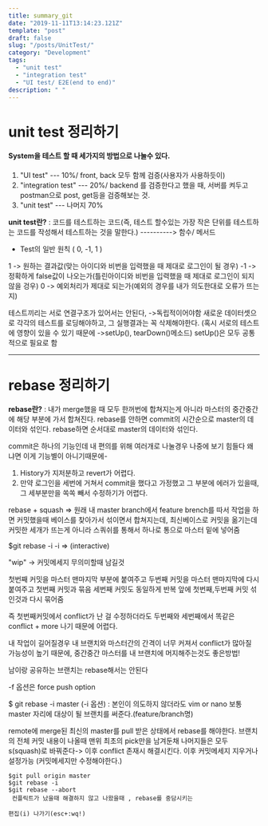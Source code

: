 ```yaml
---
title: summary_git 
date: "2019-11-11T13:14:23.121Z"
template: "post"
draft: false
slug: "/posts/UnitTest/"
category: "Development"
tags:
  - "unit test"
  - "integration test"
  - "UI test/ E2E(end to end)"
description: " "
---
```

# unit test 정리하기

 #### System을 테스트 할 때 세가지의 방법으로 나눌수 있다.	
 1. "UI test" --- 10%/ front, back 모두 함께 검증(사용자가 사용하듯이)
 2. "integration test" --- 20%/ backend 를 검증한다고 했을 때, 서버를 켜두고 postman으로 post, get등을 검증해보는 것.
 3. "unit test" --- 나머지 70%
  
  **unit test란?** : 코드를 테스트하는 코드(즉, 테스트 할수있는 가장 작은 단위를 테스트하는 코드를 작성해서 테스트하는 것을 말한다.)
  ----------> 함수/ 메서드
 
 
 - Test의 일반 원칙
 ( 0, -1, 1 )
 
 1 -> 원하는 결과값(맞는 아이디와 비번을 입력했을 때 제대로 로그인이 될 경우)
 -1 -> 정확하게 false값이 나오는가(틀린아이디와 비번을 입력했을 때 제대로 로그인이 되지 않을 겅우)
 0 -> 예외처리가 제대로 되는가(예외의 경우를 내가 의도한대로 오류가 뜨는지)
 
 
 테스트끼리는 서로 연결구조가 있어서는 안된다, ->독립적이어야함 
 새로운 데이터셋으로 각각의 테스트를 로딩해야하고, 그 실행결과는 꼭 삭제해야한다.
 (혹시 서로의 테스트에 영향이 있을 수 있기 때문에 ->setUp(), tearDown()메소드)
 setUp()은 모두 공통적으로 필요로 함
 
 -------------------------------------------------------------------------
 # rebase 정리하기
 
 **rebase란?** : 
 내가 merge했을 때 모두 한꺼번에 합쳐지는게 아니라
 마스터의 중간중간에 해당 부분에 가서 합쳐진다.
 rebase를 안하면 commit의 시간순으로 master의 데이터와 섞인다.
rebase하면 순서대로 master의 데이터와 섞인다.

commit은 하나의 기능인데 내 편의를 위해 여러개로 나눌경우 나중에 보기 힘들다
왜냐면 이게 기능별이 아니기때문에- 
 
 1. History가 지저분하고 revert가 어렵다.
 2. 만약 로그인을 세번에 거쳐서 commit을 했다고 가정했고 그 부분에 에러가 있을때, 그 세부분만을 쏙쏙 빼서 수정하기가 어렵다.
 
 
 rebase + squash => 원래 내 master branch에서 feature brench를 따서 작업을 하면 커밋했을때 베이스를 찾아가서 
 섞이면서 합쳐지는데, 
 최신베이스로 커밋을 옮기는데 커밋한 세개가 뜨는게 아니라 스쿼쉬를 통해서 하나로 통으로 마스터 밑에 넣어줌

 $git rebase -i 
  -i => (interactive) 
  
"wip" -> 커밋메세지 무의미할때 남길것
 
 첫번째 커밋을 마스터 맨마지막 부분에 붙여주고
 두번째 커밋을 마스터 맨마지막에 다시 붙여주고 첫번째 커밋과 묶음
 세번째 커밋도 동일하게 반복 앞에 첫번째,두번째 커밋 섞인것과 다시 묶어줌
 
 즉 첫번째커밋에서 conflict가 난 걸 수정하더라도
 두번째와 세번째에서 똑같은 conflict + more 나기 때문에 어렵다.
 
 
 
 내 작업이 길어질경우 내 브랜치와 마스터간의 간격이 너무 커져서 conflict가 많아질 가능성이 높기 때문에,
 중간중간 마스터를 내 브랜치에 머지해주는것도 좋은방법!
 
 남이랑 공유하는 브랜치는 rebase해서는 안된다
 
 
 -f 옵션은 force push option
  
  
  
  $ git rebase -i master
  (-i 옵션) : 본인이 의도하지 않더라도 vim or nano 
    보통 master 자리에 대상이 될 브랜치를 써준다.(feature/branch명)
   
   
   remote에 merge된 최신의 master를 pull 받은 상태에서 rebase를 해야한다. 
   브랜치의 전체 커밋 내용이 나올때
    맨위 최초의 pick만을 남겨둔채 나머지들은 모두 s(squash)로 바꿔준다-> 이후 conflict 존재시 해결시킨다. 
    이후 커밋메세지 지우거나 설정가능 (커밋메세지만 수정해야한다.)
    
    
    $git pull origin master
    $git rebase -i 
    $git rebase --abort
     컨플릭트가 났을때 해결하지 않고 나왔을때 , rebase를 중담시키는
    
    편집(i) 나가기(esc+:wq!)
    
    

